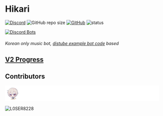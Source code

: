 # Hikari
[![Discord](https://img.shields.io/discord/661525235207634994?style=for-the-badge)](https://discord.link/bread)
![GitHub repo size](https://img.shields.io/github/repo-size/KeepSOBP/Hikari?style=for-the-badge)
[![GitHub](https://img.shields.io/github/license/keepsobp/hikari?style=for-the-badge)](https://github.com/KeepSOBP/Hikari/blob/master/LICENSE)
![status](https://img.shields.io/badge/Status-Beta-yellowgreen?style=for-the-badge)

[![Discord Bots](https://top.gg/api/widget/status/719163943330906143.svg)](https://top.gg/bot/719163943330906143)

###### Korean only music bot, [distube example bot code](https://github.com/distubejs/example) based

## [V2 Progress](https://github.com/KeepSOBP/Hikari/projects/1)

## Contributors
![Contributors](CONTRIBUTORS.svg)

![L0SER8228](https://avatars.githubusercontent.com/u/65214509?s=48&v=4)
